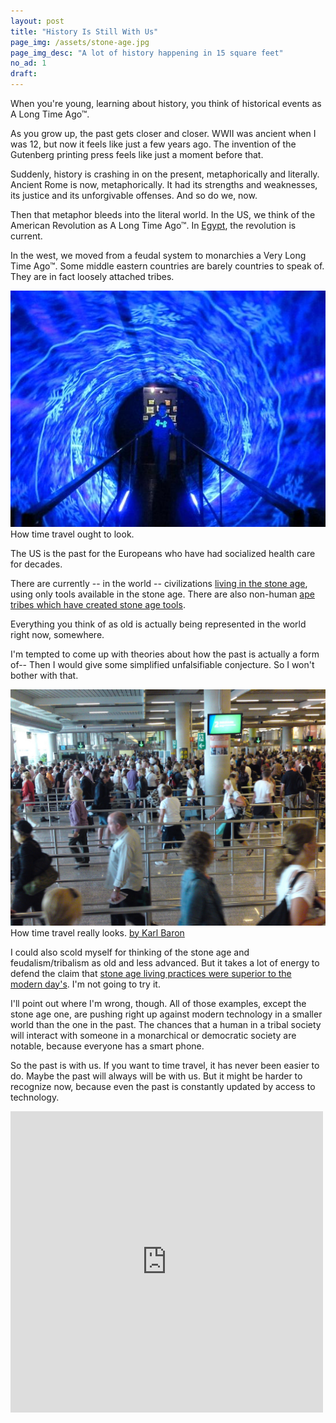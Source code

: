 ```yaml
---
layout: post
title: "History Is Still With Us"
page_img: /assets/stone-age.jpg
page_img_desc: "A lot of history happening in 15 square feet"
no_ad: 1
draft: 
---
```


When you're young, learning about history, you think of historical events as A Long Time Ago™.

As you grow up, the past gets closer and closer. WWII was ancient when I was 12, but now it feels like just a few years ago. The invention of the Gutenberg printing press feels like just a moment before that.

Suddenly, history is crashing in on the present, metaphorically and literally. Ancient Rome is now, metaphorically. It had its strengths and weaknesses, its justice and its unforgivable offenses. And so do we, now.

Then that metaphor bleeds into the literal world. In the US, we think of the American Revolution as A Long Time Ago™. In <a href="https://en.wikipedia.org/wiki/Egyptian_revolution_of_2011">Egypt</a>, the revolution is current.

In the west, we moved from a feudal system to monarchies a Very Long Time Ago™. Some middle eastern countries are barely countries to speak of. They are in fact loosely attached tribes.

<div class="illustration">
    <img src="/assets/time-traveling.jpg" />
    How time travel ought to look.
</div>

The US is the past for the Europeans who have had socialized health care for decades.

There are currently -- in the world -- civilizations <a href="https://en.wikipedia.org/wiki/Sentinelese">living in the stone age</a>, using only tools available in the stone age. There are also non-human <a href="http://www.bbc.com/earth/story/20150818-chimps-living-in-the-stone-age">ape tribes which have created stone age tools</a>.

Everything you think of as old is actually being represented in the world right now, somewhere.

I'm tempted to come up with theories about how the past is actually a form of-- Then I would give some simplified unfalsifiable conjecture. So I won't bother with that.

<div class="illustration">
    <img src="/assets/airport-lines.jpg" />
    How time travel really looks. <a href="https://www.flickr.com/photos/kalleboo/3536493996" class="attribution">by Karl Baron</a>
</div>

I could also scold myself for thinking of the stone age and feudalism/tribalism as old and less advanced. But it takes a lot of energy to defend the claim that <a href="https://www.theguardian.com/books/2014/sep/05/were-we-happier-in-the-stone-age">stone age living practices were superior to the modern day's</a>. I'm not going to try it.

I'll point out where I'm wrong, though. All of those examples, except the stone age one, are pushing right up against modern technology in a smaller world than the one in the past. The chances that a human in a tribal society will interact with someone in a monarchical or democratic society are notable, because everyone has a smart phone.

So the past is with us. If you want to time travel, it has never been easier to do. Maybe the past will always will be with us. But it might be harder to recognize now, because even the past is constantly updated by access to technology.

<iframe src="https://www.facebook.com/plugins/post.php?href=https%3A%2F%2Fwww.facebook.com%2Fdankuck%2Fposts%2F10209942370570144&width=500" width="500" height="482" style="border:none;overflow:hidden" scrolling="no" frameborder="0" allowTransparency="true"></iframe>
